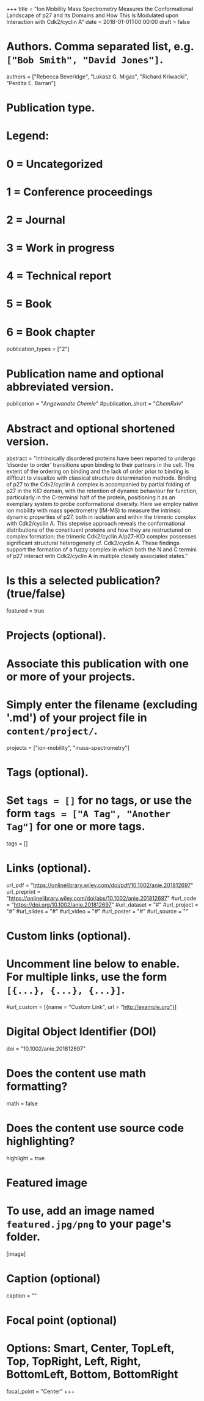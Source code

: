 +++
title = "Ion Mobility Mass Spectrometry Measures the Conformational Landscape of p27 and Its Domains and How This Is Modulated upon Interaction with Cdk2/cyclin A"
date = 2018-01-01T00:00:00
draft = false

# Authors. Comma separated list, e.g. `["Bob Smith", "David Jones"]`.
authors = ["Rebecca Beveridge", "Lukasz G. Migas", "Richard Kriwacki", "Perdita E. Barran"]

# Publication type.
# Legend:
# 0 = Uncategorized
# 1 = Conference proceedings
# 2 = Journal
# 3 = Work in progress
# 4 = Technical report
# 5 = Book
# 6 = Book chapter
publication_types = ["2"]

# Publication name and optional abbreviated version.
publication = "*Angewandte Chemie*"
#publication_short = "*ChemRxiv*"

# Abstract and optional shortened version.
abstract = "Intrinsically disordered proteins have been reported to undergo ‘disorder to order’ transitions upon binding to their partners in the cell. The extent of the ordering on binding and the lack of order prior to binding is difficult to visualize with classical structure determination methods. Binding of p27 to the Cdk2/cyclin A complex is accompanied by partial folding of p27 in the KID domain, with the retention of dynamic behaviour for function, particularly in the C-terminal half of the protein, positioning it as an exemplary system to probe conformational diversity. Here we employ native ion mobility with mass spectrometry (IM-MS) to measure the intrinsic dynamic properties of p27, both in isolation and within the trimeric complex with Cdk2/cyclin A. This stepwise approach reveals the conformational distributions of the constituent proteins and how they are restructured on complex formation; the trimeric Cdk2/cyclin A/p27-KID complex possesses significant structural heterogeneity cf. Cdk2/cyclin A. These findings support the formation of a fuzzy complex in which both the N and C termini of p27 interact with Cdk2/cyclin A in multiple closely associated states."

# Is this a selected publication? (true/false)
featured = true

# Projects (optional).
#   Associate this publication with one or more of your projects.
#   Simply enter the filename (excluding '.md') of your project file in `content/project/`.
projects = ["ion-mobility", "mass-spectrometry"]

# Tags (optional).
#   Set `tags = []` for no tags, or use the form `tags = ["A Tag", "Another Tag"]` for one or more tags.
tags = []

# Links (optional).
url_pdf = "https://onlinelibrary.wiley.com/doi/pdf/10.1002/anie.201812697"
url_preprint = "https://onlinelibrary.wiley.com/doi/abs/10.1002/anie.201812697"
#url_code = "https://doi.org/10.1002/anie.201812697"
#url_dataset = "#"
#url_project = "#"
#url_slides = "#"
#url_video = "#"
#url_poster = "#"
#url_source = ""

# Custom links (optional).
#   Uncomment line below to enable. For multiple links, use the form `[{...}, {...}, {...}]`.
#url_custom = [{name = "Custom Link", url = "http://example.org"}]

# Digital Object Identifier (DOI)
doi = "10.1002/anie.201812697"

# Does the content use math formatting?
math = false

# Does the content use source code highlighting?
highlight = true

# Featured image
# To use, add an image named `featured.jpg/png` to your page's folder. 
[image]
  # Caption (optional)
  caption = ""

  # Focal point (optional)
  # Options: Smart, Center, TopLeft, Top, TopRight, Left, Right, BottomLeft, Bottom, BottomRight
  focal_point = "Center"
+++
